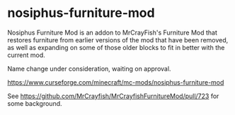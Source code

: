 # nosiphus-furniture-mod
Nosiphus Furniture Mod is an addon to MrCrayFish's Furniture Mod that restores furniture from earlier versions of the mod that have been removed, as well as expanding on some of those older blocks to fit in better with the current mod.

Name change under consideration, waiting on approval.

https://www.curseforge.com/minecraft/mc-mods/nosiphus-furniture-mod

See https://github.com/MrCrayfish/MrCrayfishFurnitureMod/pull/723 for some background.
